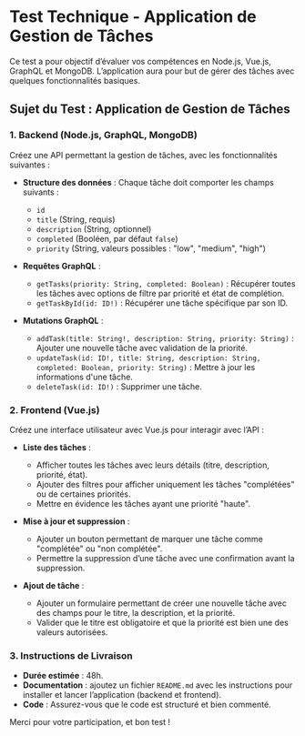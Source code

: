 # **Test Technique - Application de Gestion de Tâches**

Ce test a pour objectif d’évaluer vos compétences en Node.js, Vue.js, GraphQL et MongoDB. L’application aura pour but de gérer des tâches avec quelques fonctionnalités basiques.

## **Sujet du Test : Application de Gestion de Tâches**

### **1. Backend (Node.js, GraphQL, MongoDB)**

Créez une API permettant la gestion de tâches, avec les fonctionnalités suivantes :

- **Structure des données** : Chaque tâche doit comporter les champs suivants :
  - `id`
  - `title` (String, requis)
  - `description` (String, optionnel)
  - `completed` (Booléen, par défaut `false`)
  - `priority` (String, valeurs possibles : "low", "medium", "high")

- **Requêtes GraphQL** :
  - `getTasks(priority: String, completed: Boolean)` : Récupérer toutes les tâches avec options de filtre par priorité et état de complétion.
  - `getTaskById(id: ID!)` : Récupérer une tâche spécifique par son ID.

- **Mutations GraphQL** :
  - `addTask(title: String!, description: String, priority: String)` : Ajouter une nouvelle tâche avec validation de la priorité.
  - `updateTask(id: ID!, title: String, description: String, completed: Boolean, priority: String)` : Mettre à jour les informations d'une tâche.
  - `deleteTask(id: ID!)` : Supprimer une tâche.

### **2. Frontend (Vue.js)**

Créez une interface utilisateur avec Vue.js pour interagir avec l’API :

- **Liste des tâches** :
  - Afficher toutes les tâches avec leurs détails (titre, description, priorité, état).
  - Ajouter des filtres pour afficher uniquement les tâches "complétées" ou de certaines priorités.
  - Mettre en évidence les tâches ayant une priorité "haute".

- **Mise à jour et suppression** :
  - Ajouter un bouton permettant de marquer une tâche comme "complétée" ou "non complétée".
  - Permettre la suppression d’une tâche avec une confirmation avant la suppression.

- **Ajout de tâche** :
  - Ajouter un formulaire permettant de créer une nouvelle tâche avec des champs pour le titre, la description, et la priorité.
  - Valider que le titre est obligatoire et que la priorité est bien une des valeurs autorisées.

### **3. Instructions de Livraison**
- **Durée estimée** : 48h.
- **Documentation** : ajoutez un fichier `README.md` avec les instructions pour installer et lancer l’application (backend et frontend).
- **Code** : Assurez-vous que le code est structuré et bien commenté.

Merci pour votre participation, et bon test !
